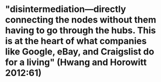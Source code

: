 # "disintermediation―directly connecting the nodes without them having to go through the hubs. This is at the heart of what companies like Google, eBay, and Craigslist do for a living" (Hwang and Horowitt 2012:61)